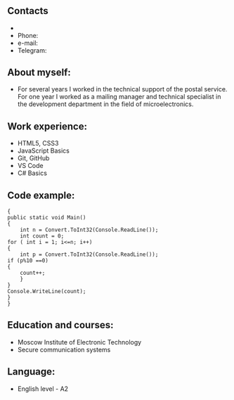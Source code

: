 # 
## Contacts
* 
* Phone: 
* e-mail: 
* Telegram: 

## About myself:
* For several years I worked in the technical support of the postal service. For one year I worked as a mailing manager  and technical specialist in the development department in the field of microelectronics.

## Work experience:
* HTML5, CSS3
* JavaScript Basics
* Git, GitHub
* VS Code
* C# Basics

## Code example:

    {
    public static void Main()
    { 
        int n = Convert.ToInt32(Console.ReadLine());
        int count = 0;
    for ( int i = 1; i<=n; i++)
    { 
        int p = Convert.ToInt32(Console.ReadLine());
    if (p%10 ==0)
    {
        count++;
        }
    }
    Console.WriteLine(count);
    }
    }

## Education and courses:
* Moscow Institute of Electronic Technology
 * Secure communication systems

## Language:
* English level - A2
